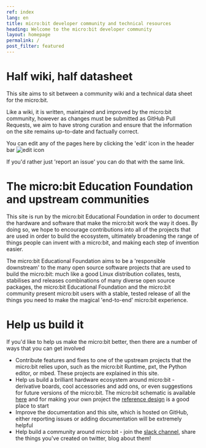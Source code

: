 ```yaml
---
ref: index
lang: en
title: micro:bit developer community and technical resources
heading: Welcome to the micro:bit developer community
layout: homepage
permalink: /
post_filter: featured
---
```

# Half wiki, half datasheet
This site aims to sit between a community wiki and a technical data sheet for
the micro:bit.

Like a wiki, it is written, maintained and improved by the micro:bit community,
however as changes must be submitted as GitHub Pull Requests, we aim to have
strong curation and ensure that the information on the site remains up-to-date
and factually correct.

You can edit any of the pages here by clicking the 'edit' icon in the header bar
![edit icon](assets/index-0a517.png)

If you'd rather just 'report an issue' you can do that with the same link.

# The micro:bit Education Foundation and upstream communities

This site is run by the micro:bit Educational Foundation in order to document the
hardware and software that make the micro:bit work the way it does. By doing so,
we hope to encourage contributions into all of the projects that are used in order
to build the ecosystem, ultimately broadening the range of things people can invent
with a micro:bit, and making each step of invention easier.

The micro:bit Educational Foundation aims to be a 'responsible downstream' to the
many open source software projects that are used to build the micro:bit:  much like
a good Linux distribution collates, tests, stabilises and releases combinations of
many diverse open source packages, the micro:bit Educational Foundation and the
micro:bit community present micro:bit users with a stable, tested release of all
the things you need to make the magical 'end-to-end' micro:bit experience.

# Help us build it

If you'd like to help us make the micro:bit better, then there are a number of
ways that you can get involved

* Contribute features and fixes to one of the upstream projects that the micro:bit relies upon,
such as the micro:bit Runtime, pxt, the Python editor, or mbed. These projects are
explained in this site.
* Help us build a brilliant hardware ecosystem around micro:bit - derivative boards,
cool accessories and add ons, or even suggestions for future versions of the micro:bit.
The micro:bit schematic is available [here](/hardware/schematic/) and for making
your own project the [reference design](/hardware/reference-design) is a good place to start
* Improve the documentation and this site, which is hosted on GitHub, either reporting issues
or adding documentation will be extremely helpful
* Help build a community around micro:bit - join the [slack channel](/get-involved/where-to-find/),
share the things you've created on twitter, blog about them!
